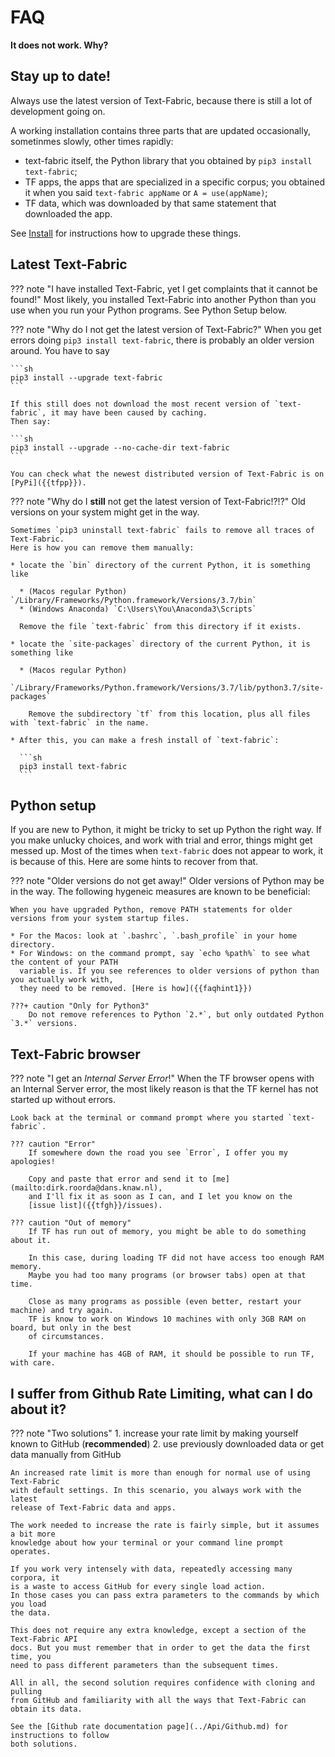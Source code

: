 # FAQ

**It does not work. Why?**

## Stay up to date!

Always use the latest version of Text-Fabric, because there is still a lot of development going on.

A working installation contains three parts that are updated occasionally, sometinmes slowly, other times
rapidly:

* text-fabric itself, the Python library that you obtained by `pip3 install text-fabric`;
* TF apps, the apps that are specialized in a specific corpus; you obtained it when you said
  `text-fabric appName` or `A = use(appName)`;
* TF data, which was downloaded by that same statement that downloaded the app.

See [Install](Install.md) for instructions how to upgrade these things.


## Latest Text-Fabric

??? note "I have installed Text-Fabric, yet I get complaints that it cannot be found!"
    Most likely, you installed Text-Fabric into another Python than you use when you run your
    Python programs. See Python Setup below.

??? note "Why do I not get the latest version of Text-Fabric?"
    When you get errors doing `pip3 install text-fabric`, there is probably an older version around.
    You have to say

    ```sh
    pip3 install --upgrade text-fabric
    ```

    If this still does not download the most recent version of `text-fabric`, it may have been caused by caching.
    Then say:

    ```sh
    pip3 install --upgrade --no-cache-dir text-fabric
    ```

    You can check what the newest distributed version of Text-Fabric is on
    [PyPi]({{tfpp}}).

??? note "Why do I **still** not get the latest version of Text-Fabric!?!?"
    Old versions on your system might get in the way.

    Sometimes `pip3 uninstall text-fabric` fails to remove all traces of Text-Fabric.
    Here is how you can remove them manually:

    * locate the `bin` directory of the current Python, it is something like

      * (Macos regular Python) `/Library/Frameworks/Python.framework/Versions/3.7/bin`
      * (Windows Anaconda) `C:\Users\You\Anaconda3\Scripts`

      Remove the file `text-fabric` from this directory if it exists.

    * locate the `site-packages` directory of the current Python, it is something like

      * (Macos regular Python)
        `/Library/Frameworks/Python.framework/Versions/3.7/lib/python3.7/site-packages`

        Remove the subdirectory `tf` from this location, plus all files with `text-fabric` in the name.

    * After this, you can make a fresh install of `text-fabric`:

      ```sh
      pip3 install text-fabric
      ```

## Python setup

If you are new to Python, it might be tricky to set up Python the right way.
If you make unlucky choices, and work with trial and error, things might get messed up.
Most of the times when `text-fabric` does not appear to work, it is because of this.
Here are some hints to recover from that.

??? note "Older versions do not get away!"
    Older versions of Python may be in the way.
    The following hygeneic measures are known to be beneficial:

    When you have upgraded Python, remove PATH statements for older versions from your system startup files.
  
    * For the Macos: look at `.bashrc`, `.bash_profile` in your home directory.
    * For Windows: on the command prompt, say `echo %path%` to see what the content of your PATH
      variable is. If you see references to older versions of python than you actually work with,
      they need to be removed. [Here is how]({{faqhint1}})
    
    ???+ caution "Only for Python3"
        Do not remove references to Python `2.*`, but only outdated Python `3.*` versions. 


## Text-Fabric browser

??? note "I get an *Internal Server Error*!"
    When the TF browser opens with an Internal Server error, the most likely reason is that
    the TF kernel has not started up without errors.

    Look back at the terminal or command prompt where you started `text-fabric`.

    ??? caution "Error"
        If somewhere down the road you see `Error`, I offer you my apologies!

        Copy and paste that error and send it to [me](mailto:dirk.roorda@dans.knaw.nl),
        and I'll fix it as soon as I can, and I let you know on the
        [issue list]({{tfgh}}/issues).

    ??? caution "Out of memory"
        If TF has run out of memory, you might be able to do something about it.

        In this case, during loading TF did not have access too enough RAM memory.
        Maybe you had too many programs (or browser tabs) open at that time.

        Close as many programs as possible (even better, restart your machine) and try again.
        TF is know to work on Windows 10 machines with only 3GB RAM on board, but only in the best
        of circumstances.

        If your machine has 4GB of RAM, it should be possible to run TF, with care.


## I suffer from Github Rate Limiting, what can I do about it?

??? note "Two solutions"
    1. increase your rate limit by making yourself known to GitHub (**recommended**)
    2. use previously downloaded data or get data manually from GitHub

    An increased rate limit is more than enough for normal use of using Text-Fabric
    with default settings. In this scenario, you always work with the latest
    release of Text-Fabric data and apps.

    The work needed to increase the rate is fairly simple, but it assumes a bit more
    knowledge about how your terminal or your command line prompt operates.

    If you work very intensely with data, repeatedly accessing many corpora, it
    is a waste to access GitHub for every single load action.
    In those cases you can pass extra parameters to the commands by which you load
    the data.

    This does not require any extra knowledge, except a section of the Text-Fabric API
    docs. But you must remember that in order to get the data the first time, you
    need to pass different parameters than the subsequent times.

    All in all, the second solution requires confidence with cloning and pulling
    from GitHub and familiarity with all the ways that Text-Fabric can obtain its data.

    See the [Github rate documentation page](../Api/Github.md) for instructions to follow
    both solutions.




